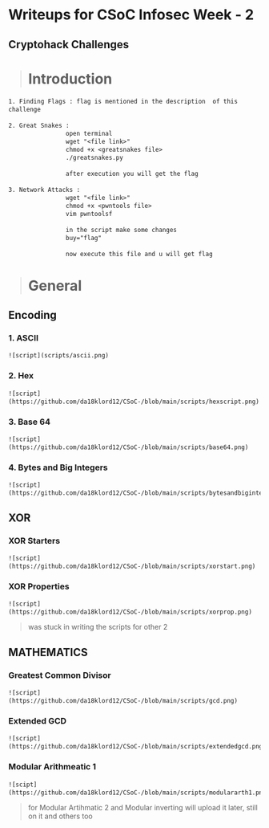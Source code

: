 # Writeups for CSoC Infosec Week - 2
## Cryptohack Challenges

> # Introduction
    1. Finding Flags : flag is mentioned in the description  of this challenge 

    2. Great Snakes : 
                    open terminal
                    wget "<file link>"
                    chmod +x <greatsnakes file>
                    ./greatsnakes.py

                    after execution you will get the flag

    3. Network Attacks : 
                    wget "<file link>"
                    chmod +x <pwntools file>
                    vim pwntoolsf       

                    in the script make some changes 
                    buy="flag"
                    
                    now execute this file and u will get flag

> # General
## Encoding 
### 1. ASCII

    ![script](scripts/ascii.png)

### 2. Hex

    ![script](https://github.com/da18klord12/CSoC-/blob/main/scripts/hexscript.png)

### 3. Base 64

    ![script](https://github.com/da18klord12/CSoC-/blob/main/scripts/base64.png)

### 4. Bytes and Big Integers

    ![script](https://github.com/da18klord12/CSoC-/blob/main/scripts/bytesandbigintegers.png)

## XOR
### XOR Starters

    ![script](https://github.com/da18klord12/CSoC-/blob/main/scripts/xorstart.png)

### XOR Properties

    ![script](https://github.com/da18klord12/CSoC-/blob/main/scripts/xorprop.png)

> was stuck in writing the scripts for other 2

## MATHEMATICS
### Greatest Common Divisor

    ![script](https://github.com/da18klord12/CSoC-/blob/main/scripts/gcd.png)

### Extended GCD

    ![script](https://github.com/da18klord12/CSoC-/blob/main/scripts/extendedgcd.png)

### Modular Arithmeatic 1

    ![scipt](https://github.com/da18klord12/CSoC-/blob/main/scripts/modulararth1.png)

> for Modular Artihmatic 2 and Modular inverting will upload it later, still on it and others too 



